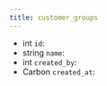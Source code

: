 ```yaml
---
title: customer_groups  
---
```


- <span class="type">int</span>  <span class="v-identifier">`id`</span>:
- <span class="type">string</span>  <span class="v-identifier">`name`</span>:
- <span class="type">int</span>  <span class="v-identifier">`created_by`</span>:
- <span class="type">Carbon</span>  <span class="v-identifier">`created_at`</span>:
